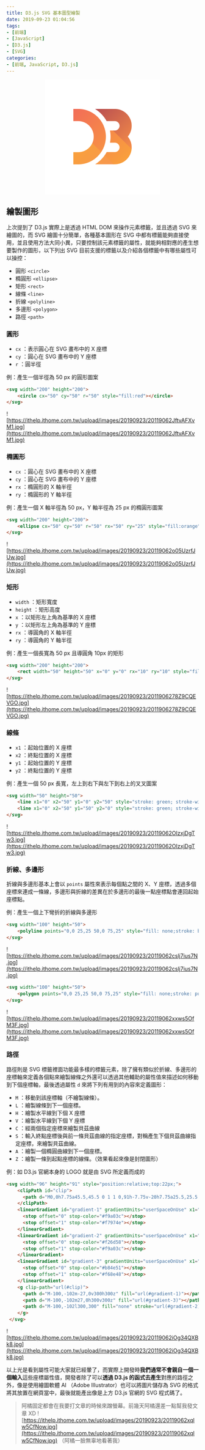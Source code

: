 ```yaml
---
title: D3.js SVG 基本圖型繪製
date: 2019-09-23 01:04:56
tags:
- [前端]
- [JavaScript]
- [D3.js]
- [SVG]
categories: 
- [前端, JavaScript, D3.js]
---
```


<div style="display:flex;justify-content:center;">
  <img style="object-fit:cover;" src='/images/d3js/d3.png' width='300px' height='300px' />
</div>

## 繪製圖形

上次提到了 D3.js 實際上是透過 HTML DOM 來操作元素標籤，並且透過 SVG 來繪圖的，而 SVG 繪圖十分簡單，各種基本圖形在 SVG 中都有標籤能夠直接使用，並且使用方法大同小異，只要控制該元素標籤的屬性，就能夠相對應的產生想要製作的圖形，以下列出 SVG 目前支援的標籤以及介紹各個標籤中有哪些屬性可以操控：

- 圓形 `<circle>`
- 橢圓形 `<ellipse>`
- 矩形 `<rect>`
- 線條 `<line>`
- 折線 `<polyline>`
- 多邊形 `<polygon>`
- 路徑 `<path>`



### 圓形
- `cx` ：表示圓心在 SVG 畫布中的 X 座標
- `cy` ：圓心在 SVG 畫布中的 Y 座標
- `r` ：圓半徑

例：產生一個半徑為 50 px 的圓形圖案

```html
<svg width="200" height="200">
    <circle cx="50" cy="50" r="50" style="fill:red"></circle>
</svg>
```
![https://ithelp.ithome.com.tw/upload/images/20190923/20119062JftvAFXvM1.jpg](https://ithelp.ithome.com.tw/upload/images/20190923/20119062JftvAFXvM1.jpg)



### 橢圓形
- `cx` ：圓心在 SVG 畫布中的 X 座標
- `cy` ：圓心在 SVG 畫布中的 Y 座標
- `rx` ：橢圓形的 X 軸半徑
- `ry` ：橢圓形的 Y 軸半徑

例：產生一個 X 軸半徑為 50 px，Y 軸半徑為 25 px 的橢圓形圖案
```html
<svg width="200" height="200">
    <ellipse cx="50" cy="50" r="50" rx="50" ry="25" style="fill:orange"></ellipse>
</svg>
```
![https://ithelp.ithome.com.tw/upload/images/20190923/20119062o05UzrfJUw.jpg](https://ithelp.ithome.com.tw/upload/images/20190923/20119062o05UzrfJUw.jpg)



### 矩形
- `width` ：矩形寬度
- `height` ：矩形高度
- `x` ：以矩形左上角為基準的 X 座標
- `y` ：以矩形左上角為基準的 Y 座標
- `rx` ：導圓角的 X 軸半徑
- `ry` ：導圓角的 Y 軸半徑

例：產生一個長寬為 50 px 且導圓角 10px 的矩形
```html
<svg width="200" height="200">
    <rect width="50" height="50" x="0" y="0" rx="10" ry="10" style="fill:yellow"></rect>
</svg>
```
![https://ithelp.ithome.com.tw/upload/images/20190923/2011906278Z9CQEVGO.jpg](https://ithelp.ithome.com.tw/upload/images/20190923/2011906278Z9CQEVGO.jpg)



### 線條
- `x1` ：起始位置的 X 座標
- `x2` ：終點位置的 X 座標
- `y1` ：起始位置的 Y 座標
- `y2` ：終點位置的 Y 座標

例：產生一個 50 px 長寬，左上到右下與左下到右上的叉叉圖案
```html
<svg width="50" height="50">
    <line x1="0" x2="50" y1="0" y2="50" style="stroke: green; stroke-width: 2" ></line>
    <line x1="0" x2="50" y1="50" y2="0" style="stroke: green; stroke-width: 2" ></line>
</svg>
```
![https://ithelp.ithome.com.tw/upload/images/20190923/20119062OIzxjDgTw3.jpg](https://ithelp.ithome.com.tw/upload/images/20190923/20119062OIzxjDgTw3.jpg)



### 折線、多邊形
折線與多邊形基本上會以 `points` 屬性來表示每個點之間的 X、Y 座標，透過多個座標來連成一條線，多邊形與折線的差異在於多邊形的最後一點座標點會連回起始座標點。

例：產生一個上下彎折的折線與多邊形
```html
<svg width="100" height="50">
    <polyline points="0,0 25,25 50,0 75,25" style="fill: none;stroke: blue;stroke-width: 4"></polyline>
</svg>
```
![https://ithelp.ithome.com.tw/upload/images/20190923/20119062cslj7ius7N.jpg](https://ithelp.ithome.com.tw/upload/images/20190923/20119062cslj7ius7N.jpg)

```html
<svg width="100" height="50">
    <polygon points="0,0 25,25 50,0 75,25" style="fill: none;stroke: purple;stroke-width: 4"></polygon>
</svg>
```
![https://ithelp.ithome.com.tw/upload/images/20190923/20119062xxws5OfM3F.jpg](https://ithelp.ithome.com.tw/upload/images/20190923/20119062xxws5OfM3F.jpg)

### 路徑
路徑則是 SVG 標籤裡面功能最多樣的標籤元素，除了擁有類似於折線、多邊形的座標軸來定義各個點來繪製線條之外還可以透過其他輔助的屬性值來描述如何移動到下個座標軸，最後透過屬性 `d` 來將下列有用到的內容來定義圖形：

- `M` ：移動到該座標軸（不繪製線條）。
- `L` ：繪製線條到下一個座標。
- `H` ：繪製水平線到下個 X 座標
- `V` ：繪製水平線到下個 Y 座標
- `C` ：經兩個指定座標來繪製貝茲曲線
- `S` ：輸入終點座標後與前一條貝茲曲線的指定座標，對稱產生下個貝茲曲線指定座標，來繪製貝茲曲線。
- `A` ：繪製一個橢圓曲線到下一個座標。
- `Z` ：繪製一條到起點座標的線條。（效果看起來像是封閉圖形）

例：如 D3.js 官網本身的 LOGO 就是由 SVG 所定義而成的
```html
<svg width="96" height="91" style="position:relative;top:22px;">
    <clipPath id="clip">
      <path d="M0,0h7.75a45.5,45.5 0 1 1 0,91h-7.75v-20h7.75a25.5,25.5 0 1 0 0,-51h-7.75zm36.2510,0h32a27.75,27.75 0 0 1 21.331,45.5a27.75,27.75 0 0 1 -21.331,45.5h-32a53.6895,53.6895 0 0 0 18.7464,-20h13.2526a7.75,7.75 0 1 0 0,-15.5h-7.75a53.6895,53.6895 0 0 0 0,-20h7.75a7.75,7.75 0 1 0 0,-15.5h-13.2526a53.6895,53.6895 0 0 0 -18.7464,-20z"></path>
    </clipPath>
    <linearGradient id="gradient-1" gradientUnits="userSpaceOnUse" x1="7" y1="64" x2="50" y2="107">
      <stop offset="0" stop-color="#f9a03c"></stop>
      <stop offset="1" stop-color="#f7974e"></stop>
    </linearGradient>
    <linearGradient id="gradient-2" gradientUnits="userSpaceOnUse" x1="2" y1="-2" x2="87" y2="84">
      <stop offset="0" stop-color="#f26d58"></stop>
      <stop offset="1" stop-color="#f9a03c"></stop>
    </linearGradient>
    <linearGradient id="gradient-3" gradientUnits="userSpaceOnUse" x1="45" y1="-10" x2="108" y2="53">
      <stop offset="0" stop-color="#b84e51"></stop>
      <stop offset="1" stop-color="#f68e48"></stop>
    </linearGradient>
    <g clip-path="url(#clip)">
      <path d="M-100,-102m-27,0v300h300z" fill="url(#gradient-1)"></path>
      <path d="M-100,-102m27,0h300v300z" fill="url(#gradient-3)"></path>
      <path d="M-100,-102l300,300" fill="none" stroke="url(#gradient-2)" stroke-width="40"></path>
    </g>
 </svg>
```
![https://ithelp.ithome.com.tw/upload/images/20190923/20119062iOg34QXBk8.jpg](https://ithelp.ithome.com.tw/upload/images/20190923/20119062iOg34QXBk8.jpg)

以上光是看到屬性可能大家就已經暈了，而實際上開發時**我們通常不會親自一個一個輸入**這些座標屬性值，開發者除了可以**透過 D3.js 的函式去產生**對應的路徑之外，像是使用繪圖軟體 AI （Adobe Illustrator）也可以將圖片儲存為 SVG 的格式將其放置在網頁當中，最後就能產出像是上方 D3.js 官網的 SVG 程式碼了。

> 阿橘固定都會在我要打文章的時候來蹭螢幕。前幾天阿橘還差一點幫我發文章 XD
> ![https://ithelp.ithome.com.tw/upload/images/20190923/20119062xqlw5CfNow.jpg](https://ithelp.ithome.com.tw/upload/images/20190923/20119062xqlw5CfNow.jpg)
> （阿橘一臉無辜地看著我）
